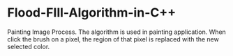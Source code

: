 # Flood-FIll-Algorithm-in-C++
Painting Image Process.
The algorithm is used in painting application. When click the brush on a pixel, the region of that pixel is replaced with the new selected color.
